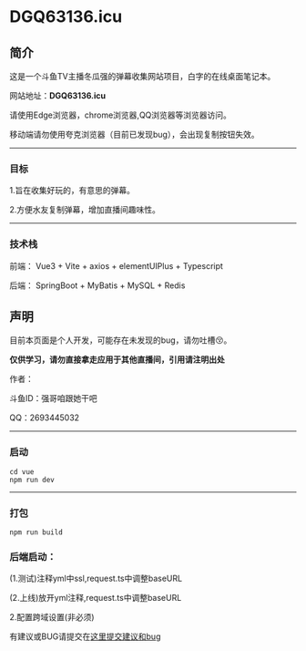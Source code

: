# DGQ63136.icu

## 简介

这是一个斗鱼TV主播冬瓜强的弹幕收集网站项目，白字的在线桌面笔记本。

网站地址：**DGQ63136.icu**

请使用Edge浏览器，chrome浏览器,QQ浏览器等浏览器访问。

移动端请勿使用夸克浏览器（目前已发现bug），会出现复制按钮失效。

------

### 目标

1.旨在收集好玩的，有意思的弹幕。

2.方便水友复制弹幕，增加直播间趣味性。

------

### 技术栈
前端：
Vue3 + Vite + axios + elementUIPlus + Typescript

后端：
SpringBoot + MyBatis + MySQL + Redis



## 声明

目前本页面是个人开发，可能存在未发现的bug，请勿吐槽😚。

**仅供学习，请勿直接拿走应用于其他直播间，引用请注明出处**

作者：

斗鱼ID：强哥咱跟她干吧

QQ：2693445032

------

### 启动

```
cd vue
npm run dev
```

------

### 打包

```
npm run build
```

### 后端启动：


(1.测试)注释yml中ssl,request.ts中调整baseURL

(2.上线)放开yml注释,request.ts中调整baseURL

2.配置跨域设置(非必须)

有建议或BUG请提交在[这里提交建议和bug](https://www.wjx.cn/vm/QmBulzI.aspx#)


